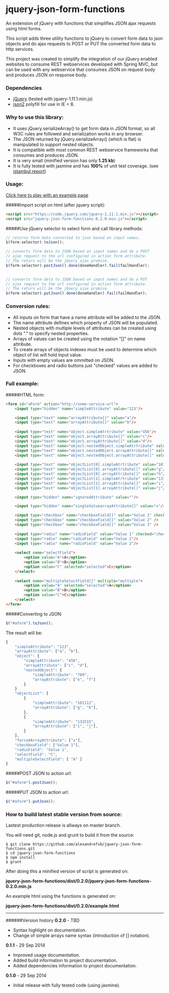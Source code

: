 jquery-json-form-functions
==========================

An extension of jQuery with functions that simplifies JSON ajax requests using html forms.

This script adds three utility functions to jQuery to convert form data to json objects and do ajax requests to POST or PUT the converted form data to http services.

This project was created to simplify the integration of our jQuery enabled websites to consume REST webservices developed with Spring MVC, but can be used with any webservice that consumes JSON on request body and produces JSON on response body.  

### Dependencies

- [jQuery](http://jquery.com/) (tested with jquery-1.11.1.min.js)
- [json2](https://github.com/douglascrockford/JSON-js) polyfill for use in IE < 8.

### Why to use this library:
- It uses jQuery.serializeArray() to get form data in JSON format, so all W3C rules are followed and serialization works in any browser.
- The JSON returned by jQuery.serializeArray() (which is flat) is manipulated to support nested objects.
- It is compatible with most common REST webservice frameworks that consumes and produces JSON.
- It is very small (minified version has only **1.25 kb**)
- It is fully tested with jasmine and has **100%** of unit test coverage. (see [istambul report](http://alexandrefvb.github.io/jquery-json-form-functions/0.2.0/report/index.html))
  
### Usage:

[Click here to play with an example page](http://alexandrefvb.github.io/jquery-json-form-functions/0.2.0/example.html)

#####Import script on html (after jquery script):
```html
<script src="https://code.jquery.com/jquery-1.11.1.min.js"></script>
<script src="jquery-json-form-functions-0.2.0.min.js"></script>
```

#####Use jQuery selector to select form and call library methods:
```javascript
// returns form data converted to json based on input names.
$(form-selector).toJson(); 

// converts form data to JSON based on input names and do a POST  
// ajax request to the url configured in action form attribute. 
// The return will be the jQuery ajax promise.
$(form-selector).postJson().done(doneHandler).fail(failHandler);
 

// converts form data to JSON based on input names and do a PUT  
// ajax request to the url configured in action form attribute. 
// The return will be the jQuery ajax promise.
$(form-selector).putJson().done(doneHandler).fail(failHandler);
```
  
### Conversion rules:

  - All inputs on form that have a name attribute will be added to the JSON.
  - The name attribute defines which property of JSON will be populated.
  - Nested objects with multiple levels of attributes can be created using dots "." to specify nested properties.
  - Arrays of values can be created using the notation "[]" on name attribute.
  - To create arrays of objects indexes must be used to determine which object of list will hold input value.
  - Inputs with empty values are ommitted on JSON.
  - For checkboxes and radio buttons just "checked" values are added to JSON.
    

### Full example:

#####HTML form:

```html
<form id="aForm" action="http://some-service-url">   
	<input type="hidden" name="simpleAttribute" value="123"/>

	<input type="text" name="arrayAttribute[]" value="a"/>
	<input type="text" name="arrayAttribute[]" value="b"/>
  
	<input type="text" name="object.simpleAtrtribute" value="456"/>
	<input type="text" name="object.arrayAttribute[]" value="c"/>
	<input type="text" name="object.arrayAttribute[]" value="d"/>
	<input type="text" name="object.nestedObject.simpleAtrtribute" value="789"/>  
	<input type="text" name="object.nestedObject.arrayAttribute[]" value="e"/>
	<input type="text" name="object.nestedObject.arrayAttribute[]" value="f"/>
      
	<input type="text" name="objectList[0].simpleAtrtribute" value="101112"/>
    <input type="text" name="objectList[0].arrayAttribute[]" value="g"/>
    <input type="text" name="objectList[0].arrayAttribute[]" value="h"/>
	<input type="text" name="objectList[1].simpleAtrtribute" value="131515"/>
    <input type="text" name="objectList[1].arrayAttribute[]" value="i"/>
	<input type="text" name="objectList[1].arrayAttribute[]" value="j"/>

    <input type="hidden" name="ignoredAttribute" value=""/>

    <input type="hidden" name="singleValuearrayAttribute[]" value="x"/>

    <input type="checkbox" name="checkboxField[]" value="Value 1" checked="checked"/> 
    <input type="checkbox" name="checkboxField[]" value="Value 2" /> 
    <input type="checkbox" name="checkboxField[]" value="Value 3" />
    
    <input type="radio" name="radioField" value="Value 1" checked="checked"/>
    <input type="radio" name="radioField" value="Value 2"/>
    <input type="radio" name="radioField" value="Value 3"/> 
    
    <select name="selectField">
        <option value="A">A</option>
        <option value="B">B</option>
        <option value="C" selected="selected">C</option>
    </select>
    
    <select name="multipleSelectField[]" multiple="multiple">
        <option value="A" selected="selected">A</option>
        <option value="B">B</option>
        <option value="C">C</option>
    </select>        
</form>
```

#####Converting to JSON:
    
```javascript
$("#aform").toJson(); 
```
  
The result will be:
```javascript
{ 
	"simpleAttribute": "123",
	"arrayAttribute": ["a", "b"],
	"object": {
		"simpleAttribute": "456",
		"arrayAttribute": ["c", "d"],
		"nestedObject": {
			"simpleAttribute": "789",
			"arrayAttribute": ["e", "f"]
		} 
	}
	"objectList": [
		{
			"simpleAttribute": "101112",
			"arrayAttribute": ["g", "h"],
		},  
		{
			"simpleAttribute": "131515",
			"arrayAttribute": ["i", "j"],
		}  
	],
	"forcedArrayAttribute": ["x"],
	"checkboxField": ["Value 1"],
	"radioField": "Value 1",
    "selectField": "C",
    "multipleSelectField": [ "A" ]   		
}
```
  
#####POST JSON to action url:
   
```javascript
$("#aform").postJson();
```
   
#####PUT JSON to action url:

```javascript
$("#aform").putJson();
```

### How to build latest stable version from source:

Lastest production release is allways on master branch.

You will need git, node.js and grunt to build it from the source:

	$ git clone https://github.com/alexandrefvb/jquery-json-form-functions.git
	$ cd jquery-json-form-functions
	$ npm install
	$ grunt

After doing this a minified version of script is generated on: 

**jquery-json-form-functions/dist/0.2.0/jquery-json-form-functions-0.2.0.min.js**

An example html using the functions is generated on:

**jquery-json-form-functions/dist/0.2.0/example.html**


----
######Version history
**0.2.0** - TBD
 
 - Syntax highlight on documentation.
 - Change of simple arrays name syntax (introduction of [] notation).
 
**0.1.1** - 29 Sep 2014 

- Improved usage documentation.
- Added build information to project documentation.
- Added dependencies information to project documentation.
 
**0.1.0** - 29 Sep 2014 

- Initial release with fully tested code (using jasmine). 

